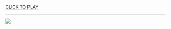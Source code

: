
<a href="https://premium76.site?title=unblocked_games_links_that_actually_work&ref=13M">CLICK TO PLAY</a></h3>
<hr>

<a href="https://premium76.site?title=unblocked_games_links_that_actually_work&ref=13M"><img src="https://clearcache.store/games.png"></a>


